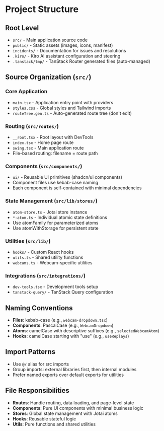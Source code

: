 # Project Structure

## Root Level
- `src/` - Main application source code
- `public/` - Static assets (images, icons, manifest)
- `incidents/` - Documentation for issues and resolutions
- `.kiro/` - Kiro AI assistant configuration and steering
- `.tanstack/tmp/` - TanStack Router generated files (auto-managed)

## Source Organization (`src/`)

### Core Application
- `main.tsx` - Application entry point with providers
- `styles.css` - Global styles and Tailwind imports
- `routeTree.gen.ts` - Auto-generated route tree (don't edit)

### Routing (`src/routes/`)
- `__root.tsx` - Root layout with DevTools
- `index.tsx` - Home page route
- `swing.tsx` - Main application route
- File-based routing: filename = route path

### Components (`src/components/`)
- `ui/` - Reusable UI primitives (shadcn/ui components)
- Component files use kebab-case naming
- Each component is self-contained with minimal dependencies

### State Management (`src/lib/stores/`)
- `atom-store.ts` - Jotai store instance
- `*-atom.ts` - Individual atomic state definitions
- Use atomFamily for parameterized atoms
- Use atomWithStorage for persistent state

### Utilities (`src/lib/`)
- `hooks/` - Custom React hooks
- `utils.ts` - Shared utility functions
- `webcams.ts` - Webcam-specific utilities

### Integrations (`src/integrations/`)
- `dev-tools.tsx` - Development tools setup
- `tanstack-query/` - TanStack Query configuration

## Naming Conventions
- **Files**: kebab-case (e.g., `webcam-dropdown.tsx`)
- **Components**: PascalCase (e.g., `WebcamDropdown`)
- **Atoms**: camelCase with descriptive suffixes (e.g., `selectedWebcamAtom`)
- **Hooks**: camelCase starting with "use" (e.g., `useReplays`)

## Import Patterns
- Use `@/` alias for src imports
- Group imports: external libraries first, then internal modules
- Prefer named exports over default exports for utilities

## File Responsibilities
- **Routes**: Handle routing, data loading, and page-level state
- **Components**: Pure UI components with minimal business logic
- **Stores**: Global state management with Jotai atoms
- **Hooks**: Reusable stateful logic
- **Utils**: Pure functions and shared utilities